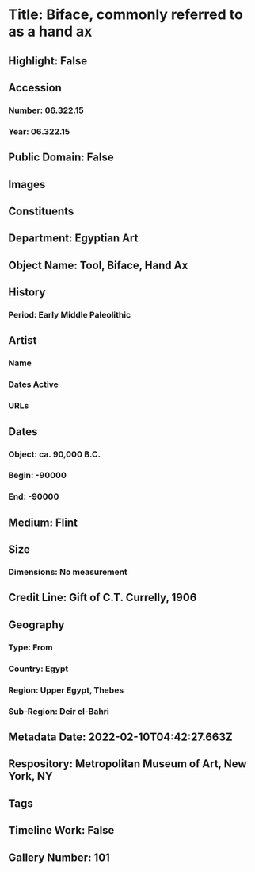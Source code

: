 # Title: Biface, commonly referred to as a hand ax
## Highlight: False
## Accession
### Number: 06.322.15
### Year: 06.322.15
## Public Domain: False
## Images
## Constituents
## Department: Egyptian Art
## Object Name: Tool, Biface, Hand Ax
## History
### Period: Early Middle Paleolithic
## Artist
### Name
### Dates Active
### URLs
## Dates
### Object: ca. 90,000 B.C.
### Begin: -90000
### End: -90000
## Medium: Flint
## Size
### Dimensions: No measurement
## Credit Line: Gift of C.T. Currelly, 1906
## Geography
### Type: From
### Country: Egypt
### Region: Upper Egypt, Thebes
### Sub-Region: Deir el-Bahri
## Metadata Date: 2022-02-10T04:42:27.663Z
## Respository: Metropolitan Museum of Art, New York, NY
## Tags
## Timeline Work: False
## Gallery Number: 101